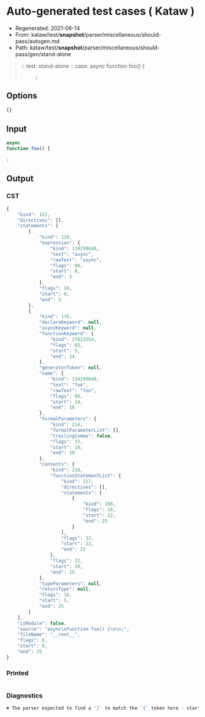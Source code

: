 # Auto-generated test cases ( Kataw )
- Regenerated: 2021-06-14
- From: kataw/test/__snapshot__/parser/miscellaneous/should-pass/autogen.md
- Path: kataw/test/__snapshot__/parser/miscellaneous/should-pass/gen/stand-alone
> :: test: stand-alone
> :: case: async
>          function foo() {
>          
>          ;
## Options

`````js
{}
`````
## Input

`````js
async
function foo() {

;
`````
## Output

### CST

```javascript
{
    "kind": 122,
    "directives": [],
    "statements": [
        {
            "kind": 120,
            "expression": {
                "kind": 134299649,
                "text": "async",
                "rawText": "async",
                "flags": 96,
                "start": 0,
                "end": 5
            },
            "flags": 16,
            "start": 0,
            "end": 5
        },
        {
            "kind": 176,
            "declareKeyword": null,
            "asyncKeyword": null,
            "functionKeyword": {
                "kind": 37822554,
                "flags": 65,
                "start": 5,
                "end": 14
            },
            "generatorToken": null,
            "name": {
                "kind": 134299649,
                "text": "foo",
                "rawText": "foo",
                "flags": 96,
                "start": 14,
                "end": 18
            },
            "formalParameters": {
                "kind": 214,
                "formalParameterList": [],
                "trailingComma": false,
                "flags": 32,
                "start": 18,
                "end": 20
            },
            "contents": {
                "kind": 216,
                "functionStatementList": {
                    "kind": 217,
                    "directives": [],
                    "statements": [
                        {
                            "kind": 168,
                            "flags": 16,
                            "start": 22,
                            "end": 25
                        }
                    ],
                    "flags": 33,
                    "start": 22,
                    "end": 25
                },
                "flags": 32,
                "start": 20,
                "end": 25
            },
            "typeParameters": null,
            "returnType": null,
            "flags": 16,
            "start": 5,
            "end": 25
        }
    ],
    "isModule": false,
    "source": "async\nfunction foo() {\n\n;",
    "fileName": "__root__",
    "flags": 0,
    "start": 0,
    "end": 25
}
```

### Printed

```javascript

```

### Diagnostics

```javascript
✖ The parser expected to find a '}' to match the '{' token here - start: 24, end: 25

```

